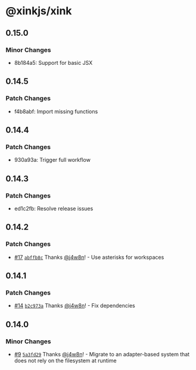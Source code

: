 # @xinkjs/xink

## 0.15.0

### Minor Changes

- 8b184a5: Support for basic JSX

## 0.14.5

### Patch Changes

- f4b8abf: Import missing functions

## 0.14.4

### Patch Changes

- 930a93a: Trigger full workflow

## 0.14.3

### Patch Changes

- ed1c2fb: Resolve release issues

## 0.14.2

### Patch Changes

- [#17](https://github.com/xinkjs/xink/pull/17) [`abffb8c`](https://github.com/xinkjs/xink/commit/abffb8c0491a4a211e93fffffba6ba60c5b06719) Thanks [@j4w8n](https://github.com/j4w8n)! - Use asterisks for workspaces

## 0.14.1

### Patch Changes

- [#14](https://github.com/xinkjs/xink/pull/14) [`b2c973a`](https://github.com/xinkjs/xink/commit/b2c973a4f0e13ac05bb693a8a9efdaea7c998afa) Thanks [@j4w8n](https://github.com/j4w8n)! - Fix dependencies

## 0.14.0

### Minor Changes

- [#9](https://github.com/xinkjs/xink/pull/9) [`5a3fd29`](https://github.com/xinkjs/xink/commit/5a3fd29454810952f13c2950ddc5678522feadf5) Thanks [@j4w8n](https://github.com/j4w8n)! - Migrate to an adapter-based system that does not rely on the filesystem at runtime
